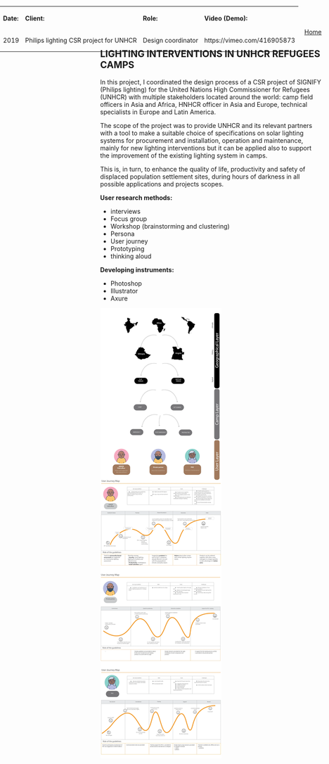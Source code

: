 <p align="right">
    <a href="https://gobrac.github.io/Portfolio/">Home </a> 
</p>

## LIGHTING INTERVENTIONS IN UNHCR REFUGEES CAMPS

In this project, I coordinated the design process of a CSR project of SIGNIFY (Philips lighting) for the United Nations High Commissioner for Refugees (UNHCR) with multiple stakeholders located around the world: camp field officers in Asia and Africa, HNHCR officer in Asia and Europe, technical specialists in Europe and Latin America.

The scope of the project was to provide UNHCR and its relevant partners with a tool to make a suitable choice of specifications on solar lighting systems for procurement and installation, operation and maintenance, mainly for new lighting interventions but it can be applied also to support the improvement of the existing lighting system in camps.

This is, in turn, to enhance the quality of life, productivity and safety of displaced population settlement sites, during hours of darkness in all possible applications and projects scopes.


**User research methods:**
<ul>
<li>interviews</li>
<li>Focus group</li></li>
<li>Workshop (brainstorming and clustering)</li>
<li>Persona</li>
<li>User journey</li>
<li>Prototyping</li>
<li>thinking aloud</li>

</ul>

**Developing instruments:**
<ul>
<li>Photoshop</li>
<li>Illustrator</li>
<li>Axure</li>
</ul>
  
  <table style="position: absolute; top: 0; bottom: 0; left: 0; right: 0;">
  <tr>
    <th><p align="left">Date:               </p></th>
    <th><p align="left">Client:             </p></th>
    <th><p align="left">Role:               </p></th>
    <th><p align="left">Video (Demo):       </p></th>
      <tr>
    <td><p align="right"> 2019             </p></td>
    <td><p align="right"> Philips lighting CSR project for UNHCR              </p></td>
    <td><p align="right"> Design coordinator           </p> </td>
    <td><p align="right"> https://vimeo.com/416905873       </p>  </td>
  </tr>
  </tr>
</table>

<img src="https://github.com/gobrac/Portfolio/blob/master/images/3vkAm3AUGNDe0r1763RD3Q.webp?raw=true"/>
